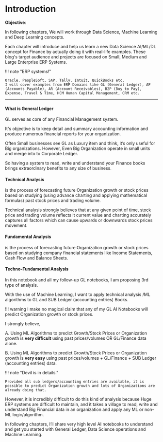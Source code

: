 # Introduction

**Objective**:

In following chapters, We will work through Data Science, Machine Learning and Deep Learning concepts.

Each chapter will introduce and help us learn a new Data Science AI/ML/DL concept for Finance by actually doing it with real-life examples. These blog's target audience and projects are focused on Small, Medium and Large Enterprise ERP Systems.

!!! note "ERP systems!"
    
    Oracle, PeopleSoft, SAP, Tally, Intuit, QuickBooks etc.
    I will cover examples from ERP Domains like GL (General Ledger), AP (Accounts Payable), AR (Account Receivables), B2P (Buy to Pay), Expense, Travel & Time, HCM Human Capital Management, CRM etc.

---

#### What is General Ledger
GL serves as core of any Financial Management system.

It's objective is to keep detail and summary accounting information and produce numerous financial reports for your organization.

Often Small businesses see GL as Luxury item and think, it’s only useful for Big organizations. However, Even Big Organization operate in small units and merge into to Corporate Ledger.

So having a system to read, write and understand your Finance books brings extraordinary benefits to any size of business.

#### Technical Analysis

is the process of forecasting future Organization growth or stock prices based on studying (using advance charting and applying mathematical formulas) past stock prices and trading volume.

Technical analysis strongly believes that at any given point of time, stock price and trading volume reflects it current value and charting accurately captures all factors which can cause upwards or downwards stock prices movement.

#### Fundamental Analysis
is the process of forecasting future Organization growth or stock prices based on studying company financial statements like Income Statements, Cash Flow and Balance Sheets.

#### Techno-Fundamental Analysis
In this notebook and all my follow-up GL notebooks, I am proposing 3rd type of analysis.

With the use of Machine Learning, I want to apply technical analysis /ML algorithms to GL and SUB Ledger (accounting entries) Books.

!!! warning
    I make no magical claim that any of my GL AI Notebooks will predict Organization growth or stock prices.

I strongly believe,

A. Using ML Algorithms to predict Growth/Stock Prices or Organization growth is **very difficult** using past prices/volumes OR GL/Finance data alone.

B. Using ML Algorithms to predict Growth/Stock Prices or Organization growth is **very easy** using past prices/volumes + GL/Finance + SUB Ledger (accounting entries) data.

!!! note "Devil is in details."

    Provided all sub ledgers/accounting entries are available, it is possible to predict Organization growth and lots of Organizations are already doing that.

However, it is incredibly difficult to do this kind of analysis because
Huge ERP systems are difficult to maintain, and it takes a village to read, write and understand Big Financial data in an organization and apply any ML or non-ML logic/algorithm.

In following chapters, I’ll share very high level AI notebooks to understand and get you started with General Ledger, Data Science operations and Machine Learning.

